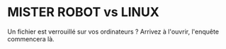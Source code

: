 # MISTER ROBOT vs LINUX  
Un fichier est verrouillé sur vos ordinateurs ? Arrivez à l'ouvrir, l'enquête commencera là.
